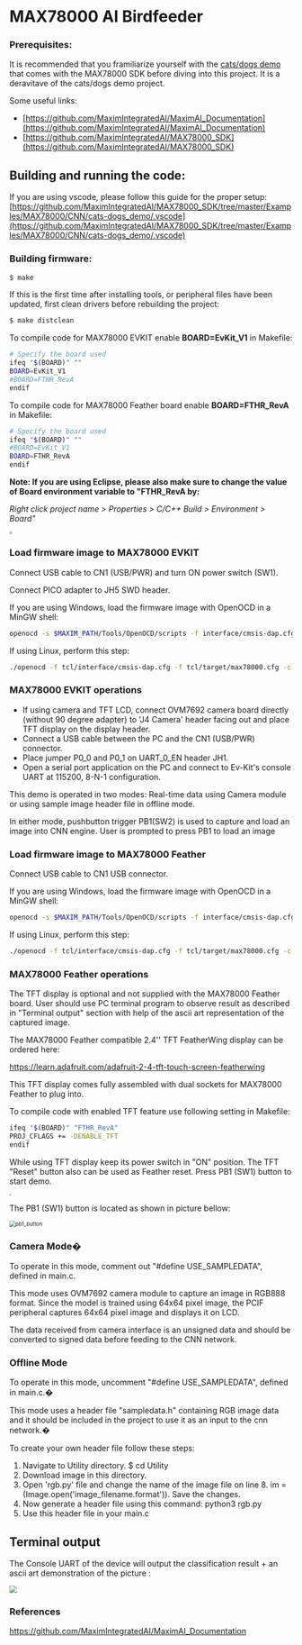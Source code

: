 # MAX78000 AI Birdfeeder

### Prerequisites:

It is recommended that you framiliarize yourself with the [cats/dogs demo](https://github.com/MaximIntegratedAI/MAX78000_SDK/tree/master/Examples/MAX78000/CNN/cats-dogs_demo/) that comes with the MAX78000 SDK before diving into this project. It is a deravitave of the cats/dogs demo project.

Some useful links:

- [https://github.com/MaximIntegratedAI/MaximAI_Documentation](https://github.com/MaximIntegratedAI/MaximAI_Documentation)
- [https://github.com/MaximIntegratedAI/MAX78000_SDK](https://github.com/MaximIntegratedAI/MAX78000_SDK)

## Building and running the code:

If you are using vscode, please follow this guide for the proper setup: [https://github.com/MaximIntegratedAI/MAX78000_SDK/tree/master/Examples/MAX78000/CNN/cats-dogs_demo/.vscode](https://github.com/MaximIntegratedAI/MAX78000_SDK/tree/master/Examples/MAX78000/CNN/cats-dogs_demo/.vscode)

### Building firmware:


```bash
$ make
```

If this is the first time after installing tools, or peripheral files have been updated, first clean drivers before rebuilding the project: 

```bash
$ make distclean
```

To compile code for MAX78000 EVKIT enable **BOARD=EvKit_V1** in Makefile:

```bash
# Specify the board used
ifeq "$(BOARD)" ""
BOARD=EvKit_V1
#BOARD=FTHR_RevA
endif
```

To compile code for MAX78000 Feather board enable **BOARD=FTHR_RevA** in Makefile:

```bash
# Specify the board used
ifeq "$(BOARD)" ""
#BOARD=EvKit_V1
BOARD=FTHR_RevA
endif
```

**Note: If you are using Eclipse, please also make sure to change the value of Board environment variable to "FTHR_RevA by:**

*Right click project name > Properties > C/C++ Build > Environment > Board"*

<img src="Resources/eclipse_board.png" style="zoom:33%;" />



### Load firmware image to MAX78000 EVKIT

Connect USB cable to CN1 (USB/PWR) and turn ON power switch (SW1).

Connect PICO adapter to JH5 SWD header.

If you are using Windows, load the firmware image with OpenOCD in a MinGW shell:

```bash
openocd -s $MAXIM_PATH/Tools/OpenOCD/scripts -f interface/cmsis-dap.cfg -f target/max78000.cfg -c "program build/MAX78000.elf reset exit"
```

If using Linux, perform this step:

```bash
./openocd -f tcl/interface/cmsis-dap.cfg -f tcl/target/max78000.cfg -c "program build/MAX78000.elf verify reset exit"
```

### MAX78000 EVKIT operations

*   If using camera and TFT LCD, connect OVM7692 camera board directly (without 90 degree adapter) to 'J4 Camera' header facing out and place TFT display on the display header.
*   Connect a USB cable between the PC and the CN1 (USB/PWR) connector.
*   Place jumper P0\_0 and P0\_1 on UART\_0\_EN header JH1.
*   Open a serial port application on the PC and connect to Ev-Kit's console UART at 115200, 8-N-1 configuration.

This demo is operated in two modes: Real-time data using Camera module or using sample image header file in offline mode.

In either mode, pushbutton trigger PB1(SW2) is used to capture and load an image into CNN engine. User is prompted to press PB1 to load an image

### Load firmware image to MAX78000 Feather

Connect USB cable to CN1 USB connector.

If you are using Windows, load the firmware image with OpenOCD in a MinGW shell:

```bash
openocd -s $MAXIM_PATH/Tools/OpenOCD/scripts -f interface/cmsis-dap.cfg -f target/max78000.cfg -c "program build/MAX78000.elf reset exit"
```

If using Linux, perform this step:

```bash
./openocd -f tcl/interface/cmsis-dap.cfg -f tcl/target/max78000.cfg -c "program build/MAX78000.elf verify reset exit"
```

### MAX78000 Feather operations

The TFT display is optional and not supplied with the MAX78000 Feather board.
User should use PC terminal program to observe result as described in "Terminal output" section with help of the ascii art representation of the captured image.

The MAX78000 Feather compatible 2.4'' TFT FeatherWing display can be ordered here:

https://learn.adafruit.com/adafruit-2-4-tft-touch-screen-featherwing

This TFT display comes fully assembled with dual sockets for MAX78000 Feather to plug into.

To compile code with enabled TFT feature use following setting in Makefile:

```bash
ifeq "$(BOARD)" "FTHR_RevA"
PROJ_CFLAGS += -DENABLE_TFT
endif
```

While using TFT display keep its power switch in "ON" position. The TFT "Reset" button also can be used as Feather reset.
Press PB1 (SW1) button to start demo.

<img src="Resources/fthr_tft.png" style="zoom: 20%;" />

The PB1 (SW1) button is located as shown in picture bellow:

<img src="Resources/pb1_button.jpg" alt="pb1_button" style="zoom:67%;" />



### Camera Mode�

To operate in this mode, comment out "#define USE\_SAMPLEDATA", defined in main.c.

This mode uses OVM7692 camera module to capture an image in RGB888 format. Since the model is trained using 64x64 pixel image, the PCIF peripheral captures 64x64 pixel image and displays it on LCD.

The data received from camera interface is an unsigned data and should be converted to signed data before feeding to the CNN network.

### Offline Mode

To operate in this mode, uncomment "#define USE\_SAMPLEDATA", defined in main.c.�

This mode uses a header file "sampledata.h" containing RGB image data and it should be included in the project to use it as an input to the cnn network.�

To create your own header file follow these steps:

1.  Navigate to Utility directory. $ cd Utility
2.  Download image in this directory.
3.  Open 'rgb.py' file and change the name of the image file on line 8. im = (Image.open('image_filename.format')). Save the changes.
4.  Now generate a header file using this command: python3 rgb.py
5.  Use this header file in your main.c

Terminal output
---------------

The Console UART of the device will output the classification result + an ascii art demonstration of the picture :

<img src="Resources/terminal.png" style="zoom: 80%;" />

### References

https://github.com/MaximIntegratedAI/MaximAI_Documentation
